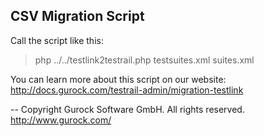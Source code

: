 CSV Migration Script
--------------------

Call the script like this:
> php ../../testlink2testrail.php testsuites.xml suites.xml

You can learn more about this script on our website:
http://docs.gurock.com/testrail-admin/migration-testlink

-- 
Copyright Gurock Software GmbH. All rights reserved.
http://www.gurock.com/
